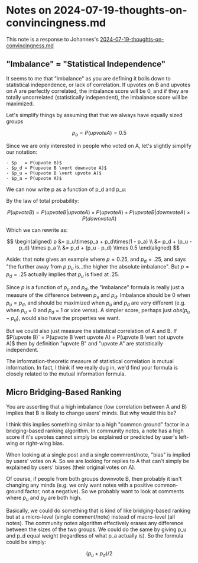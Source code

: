 # Notes on 2024-07-19-thoughts-on-convincingness.md

This note is a response to Johannes's [2024-07-19-thoughts-on-convincingness.md](2024-07-19-thoughts-on-convincingness.md)

## "Imbalance" ≈ "Statistical Independence"

It seems to me that "imbalance" as you are defining it boils down to statistical independence, or lack of correlation. If upvotes on B and upvotes on A are perfectly correlated, the imbalance score will be 0, and if they are totally uncorrelated (statistically independent), the imbalance score will be maximized.

Let's simplify things by assuming that that we always have equally sized groups

$$
	p_a = P(upvote A) = 0.5
$$

Since we are only interested in people who voted on A, let's slightly simplify our notation:

	- $p   = P(upvote B)$
	- $p_d = P(upvote B \vert downvote A)$
	- $p_u = P(upvote B \vert upvote A)$
	- $p_a = P(upvote A)$

We can now write p as a function of p_d and p_u:

By the law of total probability:

$$
	P(upvote B) = P(upvote B \vert upvote A) \times P(upvote A) + P(upvote B \vert downvote A) ×P(downvote A)
$$

Which we can rewrite as:

$$
\begin(aligned)
	p &= p_u\timesp_a + p_d\times(1 - p_a) \\
	  &= p_d + (p_u - p_d) \times p_a \\
	  &= p_d + (p_u - p_d) \times 0.5 
\end(aligned)
$$

Aside: that note gives an example where $`p = 0.25`$, and $`p_d = .25`$, and says "the further away from $p$ $p_u$ is...the higher the absolute imbalance". But $`p = p_d = .25`$ actually implies that $`p_u`$ is fixed at $`.25`$.

Since $`p`$ is a function of $`p_u`$ and $`p_d`$, the "imbalance" formula is really just a measure of the difference between $`p_u`$ and $`p_d`$. Imbalance should be 0 when $`p_u = p_d`$, and should be maximized when $`p_u`$ and $`p_d`$ are very different (e.g. when $`p_u`$ = 0 and $`p_d`$ = 1 or vice versa). A simpler score, perhaps just $`abs(p_u - p_d)`$, would also have the properties we want.

But we could also just measure the statistical correlation of A and B. If $`P(upvote B)` = P(upvote B \vert upvote A) = P(upvote B \vert not upvote A)`$ then by definition "upvote B" and "upvote A" are statistically independent. 

The information-theoretic measure of statistical correlation is mutual information. In fact, I think if we really dug in, we'd find your formula is closely related to the mutual information formula. 

## Micro Bridging-Based Ranking

You are asserting that a high imbalance (low correlation between A and B) implies that B is likely to change users' minds. But why would this be?

I think this implies something similar to a high "common ground" factor in a bridging-based ranking algorithm. In community notes, a note has a high score if it's upvotes cannot simply be explained or predicted by user's left-wing or right-wing bias. 

When looking at a single post and a single commrent/note, "bias" is implied by users' votes on A. So we are looking for replies to A that can't simply be explained by users' biases (their original votes on A).

Of course, if people from both groups downvote B, then probably it isn't changing any minds (e.g. we only want notes with a positive common-ground factor, not a negative). So we probably want to look at comments where $`p_u`$ and $`p_d`$ are both high.

Basically, we could do something that is kind of like bridging-based ranking but at a micro-level (single comment/note) instead of macro-level (all notes). The community notes algorithm effectively erases any difference between the sizes of the two groups. We could do the same by giving p_u and p_d equal weight (regardless of what p_a actually is). So the formula could be simply:

$$
	(p_u + p_d) / 2
$$








